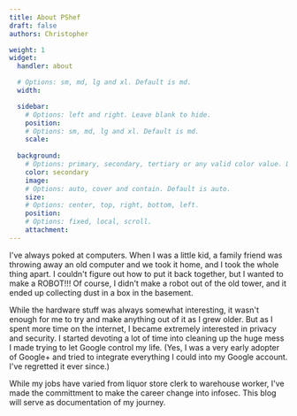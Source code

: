 ```yaml
---
title: About PShef
draft: false
authors: Christopher

weight: 1
widget:
  handler: about

  # Options: sm, md, lg and xl. Default is md.
  width:

  sidebar:
    # Options: left and right. Leave blank to hide.
    position:
    # Options: sm, md, lg and xl. Default is md.
    scale:
  
  background:
    # Options: primary, secondary, tertiary or any valid color value. Default is primary.
    color: secondary
    image:
    # Options: auto, cover and contain. Default is auto.
    size:
    # Options: center, top, right, bottom, left.
    position:
    # Options: fixed, local, scroll.
    attachment:
---
```

I've always poked at computers. When I was a little kid, a family friend was throwing away an old computer and we took it home, and I took the whole thing apart. I couldn't figure out how to put it back together, but I wanted to make a ROBOT!!! Of course, I didn't make a robot out of the old tower, and it ended up collecting dust in a box in the basement.

While the hardware stuff was always somewhat interesting, it wasn't enough for me to try and make anything out of it as I grew older. But as I spent more time on the internet, I became extremely interested in privacy and security. I started devoting a lot of time into cleaning up the huge mess I made trying to let Google control my life. (Yes, I was a very early adopter of Google+ and tried to integrate everything I could into my Google account. I've regretted it ever since.)

While my jobs have varied from liquor store clerk to warehouse worker, I've made the committment to make the career change into infosec. This blog will serve as documentation of my journey. 
